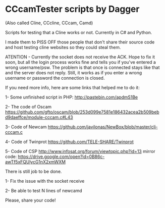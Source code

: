 # CCcamTester scripts by Dagger
(Also called Cline, CCcline, CCcam, Camd)

Scripts for testing that a Cline works or not. Currently in C# and Python.

I made them to PISS OFF those people that don't share their source code and host testing cline websites so they could steal them.

ATENTION - Currently the socket does not receive the ACK. Hope to fix it soon, but all the login process works fine and tells you if you've entered a wrong username/psw. The problem is that once is connected stays like that and the server does not reply.
Still, it works as if you enter a wrong username or password the connection is closed.

If you need more info, here are some links that helped me to do it:

1- Some unfinished script in PHP:
  http://pastebin.com/apdmS1Be
  
2- The code of Oscam
  https://github.com/gfto/oscam/blob/253d099e7581e186432acea2b509bebd9daeffce/module-cccam.c#L43
  
3- Code of Newcam
  https://github.com/javilonas/NewBox/blob/master/cli-cccam.c
  
4- Code of Twinprot
  https://github.com/TELE-SHARE/Twinprot
  
5- Code of CSP
  http://www.infosat.org/forum/viewtopic.php?id=13
  mirror code: https://drive.google.com/open?id=0B86c-awTf5xFQUlycG1nX2xmWXM
  
There is still job to be done.

1- Fix the issue with the socket receive

2- Be able to test N lines of newcamd

Please, share your code!
